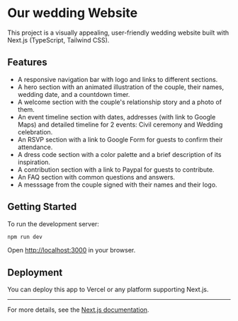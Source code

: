# Our wedding Website

This project is a visually appealing, user-friendly wedding website built with Next.js (TypeScript, Tailwind CSS).

## Features

- A responsive navigation bar with logo and links to different sections.
- A hero section with an animated illustration of the couple,  their names, wedding date, and a countdown timer.
- A welcome section with the couple's relationship story and a photo of them.
- An event timeline section with dates, addresses (with link to Google Maps) and detailed timeline for 2 events: Civil ceremony and Wedding celebration.
- An RSVP section with a link to Google Form for guests to confirm their attendance.
- A dress code section with a color palette and a brief description of its inspiration.
- A contribution section with a link to Paypal for guests to contribute.
- An FAQ section with common questions and answers.
- A messsage from the couple signed with their names and their logo.

## Getting Started

To run the development server:

```bash
npm run dev
```

Open [http://localhost:3000](http://localhost:3000) in your browser.

## Deployment

You can deploy this app to Vercel or any platform supporting Next.js.

---

For more details, see the [Next.js documentation](https://nextjs.org/docs).
